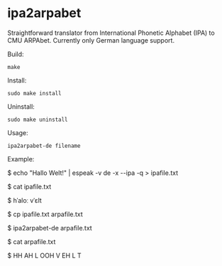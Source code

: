 # ipa2arpabet
Straightforward translator from International Phonetic Alphabet (IPA) to CMU ARPAbet. Currently only German language support.

Build:

    make

Install:

    sudo make install

Uninstall:

    sudo make uninstall

Usage:

    ipa2arpabet-de filename

Example:

$ echo "Hallo Welt!" | espeak -v de -x --ipa -q > ipafile.txt

$ cat ipafile.txt

$ hˈaloː vˈɛlt

$ cp ipafile.txt arpafile.txt

$ ipa2arpabet-de arpafile.txt

$ cat arpafile.txt

$ HH AH L OOH  V EH L T






